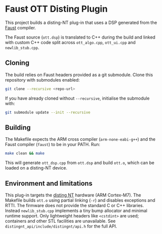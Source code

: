 # Faust OTT Disting Plugin

This project builds a disting-NT plug-in that uses a DSP generated from the
[Faust](https://github.com/grame-cncm/faust) compiler.

The Faust source (`ott.dsp`) is translated to C++ during the build and linked
with custom C++ code split across `ott_algo.cpp`, `ott_ui.cpp` and `newlib_stub.cpp`.

## Cloning

The build relies on Faust headers provided as a git submodule. Clone this
repository with submodules enabled:

```bash
git clone --recursive <repo-url>
```

If you have already cloned without `--recursive`, initialise the submodule with:

```bash
git submodule update --init --recursive
```

## Building

The Makefile expects the ARM cross compiler (`arm-none-eabi-g++`) and the Faust
compiler (`faust`) to be in your PATH. Run:

```bash
make clean && make
```

This will generate `ott_dsp.cpp` from `ott.dsp` and build `ott.o`, which can be
loaded on a disting-NT device.

## Environment and limitations

This plug-in targets the [disting NT](https://www.expert-sleepers.co.uk/) hardware (ARM Cortex-M7). The Makefile builds `ott.o` using partial linking (`-r`) and disables exceptions and RTTI. The firmware does not provide the standard C or C++ libraries. Instead `newlib_stub.cpp` implements a tiny bump allocator and minimal runtime support. Only lightweight headers like `<cstdint>` are used; containers and other STL facilities are unavailable. See `distingnt_api/include/distingnt/api.h` for the full API.
